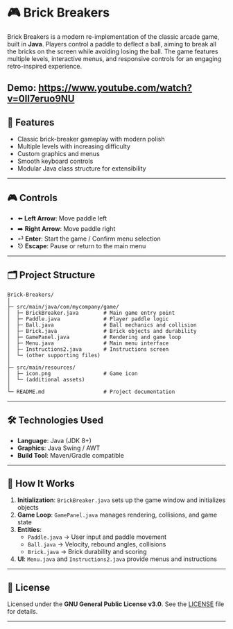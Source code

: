 # 🎮 Brick Breakers

Brick Breakers is a modern re-implementation of the classic arcade game, built in **Java**. Players control a paddle to deflect a ball, aiming to break all the bricks on the screen while avoiding losing the ball. The game features multiple levels, interactive menus, and responsive controls for an engaging retro-inspired experience.

Demo:
https://www.youtube.com/watch?v=0II7eruo9NU
---

## 🚀 Features
- Classic brick-breaker gameplay with modern polish  
- Multiple levels with increasing difficulty  
- Custom graphics and menus  
- Smooth keyboard controls  
- Modular Java class structure for extensibility  

---

## 🎮 Controls
- ⬅️ **Left Arrow**: Move paddle left  
- ➡️ **Right Arrow**: Move paddle right  
- ⏎ **Enter**: Start the game / Confirm menu selection  
- ⎋ **Escape**: Pause or return to the main menu  

---

## 🗂️ Project Structure
```text
Brick-Breakers/
│
├─ src/main/java/com/mycompany/game/
│  ├─ BrickBreaker.java        # Main game entry point
│  ├─ Paddle.java              # Player paddle logic
│  ├─ Ball.java                # Ball mechanics and collision
│  ├─ Brick.java               # Brick objects and durability
│  ├─ GamePanel.java           # Rendering and game loop
│  ├─ Menu.java                # Main menu interface
│  ├─ Instructions2.java       # Instructions screen
│  └─ (other supporting files)
│
├─ src/main/resources/
│  ├─ icon.png                 # Game icon
│  └─ (additional assets)
│
└─ README.md                   # Project documentation
```

---

## 🛠️ Technologies Used
- **Language**: Java (JDK 8+)  
- **Graphics**: Java Swing / AWT  
- **Build Tool**: Maven/Gradle compatible  

---

## 📖 How It Works
1. **Initialization**: `BrickBreaker.java` sets up the game window and initializes objects  
2. **Game Loop**: `GamePanel.java` manages rendering, collisions, and game state  
3. **Entities**:  
   - `Paddle.java` → User input and paddle movement  
   - `Ball.java` → Velocity, rebound angles, collisions  
   - `Brick.java` → Brick durability and scoring  
4. **UI**: `Menu.java` and `Instructions2.java` provide menus and instructions  

---

## 📜 License
Licensed under the **GNU General Public License v3.0**. See the [LICENSE](LICENSE) file for details.

---

